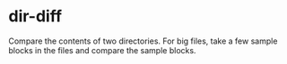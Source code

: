 # dir-diff
Compare the contents of two directories. For big files, take a few sample blocks in the files and compare the sample blocks.
